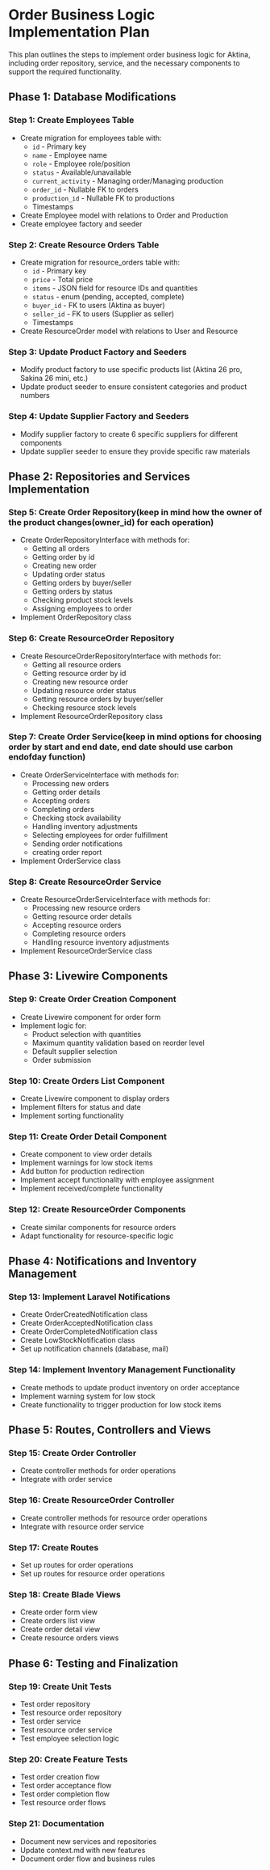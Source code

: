 # Order Business Logic Implementation Plan

This plan outlines the steps to implement order business logic for Aktina, including order repository, service, and the necessary components to support the required functionality.

## Phase 1: Database Modifications

### Step 1: Create Employees Table
- Create migration for employees table with:
  - `id` - Primary key
  - `name` - Employee name
  - `role` - Employee role/position
  - `status` - Available/unavailable
  - `current_activity` - Managing order/Managing production
  - `order_id` - Nullable FK to orders
  - `production_id` - Nullable FK to productions
  - Timestamps
- Create Employee model with relations to Order and Production
- Create employee factory and seeder

### Step 2: Create Resource Orders Table
- Create migration for resource_orders table with:
  - `id` - Primary key
  - `price` - Total price
  - `items` - JSON field for resource IDs and quantities
  - `status` - enum (pending, accepted, complete)
  - `buyer_id` - FK to users (Aktina as buyer)
  - `seller_id` - FK to users (Supplier as seller)
  - Timestamps
- Create ResourceOrder model with relations to User and Resource

### Step 3: Update Product Factory and Seeders
- Modify product factory to use specific products list (Aktina 26 pro, Sakina 26 mini, etc.)
- Update product seeder to ensure consistent categories and product numbers

### Step 4: Update Supplier Factory and Seeders
- Modify supplier factory to create 6 specific suppliers for different components
- Update supplier seeder to ensure they provide specific raw materials

## Phase 2: Repositories and Services Implementation

### Step 5: Create Order Repository(keep in mind how the owner of the product changes(owner_id) for each operation)
- Create OrderRepositoryInterface with methods for:
  - Getting all orders
  - Getting order by id
  - Creating new order
  - Updating order status
  - Getting orders by buyer/seller
  - Getting orders by status
  - Checking product stock levels
  - Assigning employees to order
- Implement OrderRepository class

### Step 6: Create ResourceOrder Repository
- Create ResourceOrderRepositoryInterface with methods for:
  - Getting all resource orders
  - Getting resource order by id
  - Creating new resource order
  - Updating resource order status
  - Getting resource orders by buyer/seller
  - Checking resource stock levels
- Implement ResourceOrderRepository class

### Step 7: Create Order Service(keep in mind options for choosing order by start and end date, end date should use carbon endofday function)
- Create OrderServiceInterface with methods for:
  - Processing new orders
  - Getting order details
  - Accepting orders
  - Completing orders
  - Checking stock availability
  - Handling inventory adjustments
  - Selecting employees for order fulfillment
  - Sending order notifications
  - creating order report
- Implement OrderService class


### Step 8: Create ResourceOrder Service
- Create ResourceOrderServiceInterface with methods for:
  - Processing new resource orders
  - Getting resource order details
  - Accepting resource orders
  - Completing resource orders
  - Handling resource inventory adjustments
- Implement ResourceOrderService class

## Phase 3: Livewire Components

### Step 9: Create Order Creation Component
- Create Livewire component for order form
- Implement logic for:
  - Product selection with quantities
  - Maximum quantity validation based on reorder level
  - Default supplier selection
  - Order submission

### Step 10: Create Orders List Component
- Create Livewire component to display orders
- Implement filters for status and date
- Implement sorting functionality

### Step 11: Create Order Detail Component
- Create component to view order details
- Implement warnings for low stock items
- Add button for production redirection
- Implement accept functionality with employee assignment
- Implement received/complete functionality

### Step 12: Create ResourceOrder Components
- Create similar components for resource orders
- Adapt functionality for resource-specific logic

## Phase 4: Notifications and Inventory Management

### Step 13: Implement Laravel Notifications
- Create OrderCreatedNotification class
- Create OrderAcceptedNotification class
- Create OrderCompletedNotification class
- Create LowStockNotification class
- Set up notification channels (database, mail)

### Step 14: Implement Inventory Management Functionality
- Create methods to update product inventory on order acceptance
- Implement warning system for low stock
- Create functionality to trigger production for low stock items

## Phase 5: Routes, Controllers and Views

### Step 15: Create Order Controller
- Create controller methods for order operations
- Integrate with order service

### Step 16: Create ResourceOrder Controller
- Create controller methods for resource order operations
- Integrate with resource order service

### Step 17: Create Routes
- Set up routes for order operations
- Set up routes for resource order operations

### Step 18: Create Blade Views
- Create order form view
- Create orders list view
- Create order detail view
- Create resource orders views

## Phase 6: Testing and Finalization

### Step 19: Create Unit Tests
- Test order repository
- Test resource order repository
- Test order service
- Test resource order service
- Test employee selection logic

### Step 20: Create Feature Tests
- Test order creation flow
- Test order acceptance flow
- Test order completion flow
- Test resource order flows

### Step 21: Documentation
- Document new services and repositories
- Update context.md with new features
- Document order flow and business rules

